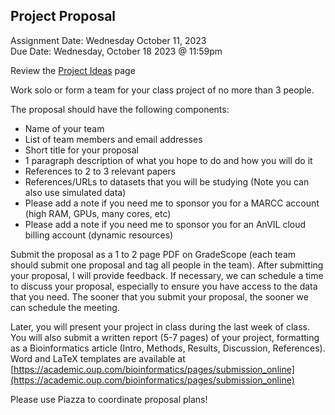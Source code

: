 ## Project Proposal
Assignment Date: Wednesday October 11, 2023 <br>
Due Date: Wednesday, October 18 2023 @ 11:59pm <br>

Review the [Project Ideas](ideas.md) page

Work solo or form a team for your class project of no more than 3 people.

The proposal should have the following components:

  * Name of your team
  * List of team members and email addresses
  * Short title for your proposal
  * 1 paragraph description of what you hope to do and how you will do it
  * References to 2 to 3 relevant papers
  * References/URLs to datasets that you will be studying (Note you can also use simulated data)
  * Please add a note if you need me to sponsor you for a MARCC account (high RAM, GPUs, many cores, etc)
  * Please add a note if you need me to sponsor you for an AnVIL cloud billing account (dynamic resources)

Submit the proposal as a 1 to 2 page PDF on GradeScope (each team should submit one proposal and tag all people in the team). After submitting your proposal, I will provide feedback. If necessary, we can schedule a time to discuss your proposal, especially to ensure you have access to the data that you need. The sooner that you submit your proposal, the sooner we can schedule the meeting. 

Later, you will present your project in class during the last week of class. You will also submit a written report (5-7 pages) of your project, formatting as a Bioinformatics article (Intro, Methods, Results, Discussion, References). Word and LaTeX templates are 
available at [https://academic.oup.com/bioinformatics/pages/submission_online](https://academic.oup.com/bioinformatics/pages/submission_online)

Please use Piazza to coordinate proposal plans!

 